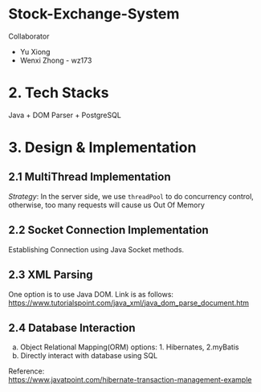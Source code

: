 # Stock-Exchange-System

Collaborator
* Yu Xiong
* Wenxi Zhong - wz173

# 2. Tech Stacks
Java + DOM Parser + PostgreSQL


# 3. Design & Implementation

## 2.1 MultiThread Implementation
*Strategy*: In the server side, we use `threadPool` to do concurrency control, otherwise, too many requests will cause us Out Of Memory

## 2.2 Socket Connection Implementation
Establishing Connection using Java Socket methods. 

## 2.3 XML Parsing
One option is to use Java DOM. Link is as follows:     
https://www.tutorialspoint.com/java_xml/java_dom_parse_document.htm


## 2.4 Database Interaction
&nbsp;  a. Object Relational Mapping(ORM) options: 1. Hibernates, 2.myBatis     
&nbsp;  b. Directly interact with database using SQL     

Reference:    
https://www.javatpoint.com/hibernate-transaction-management-example
